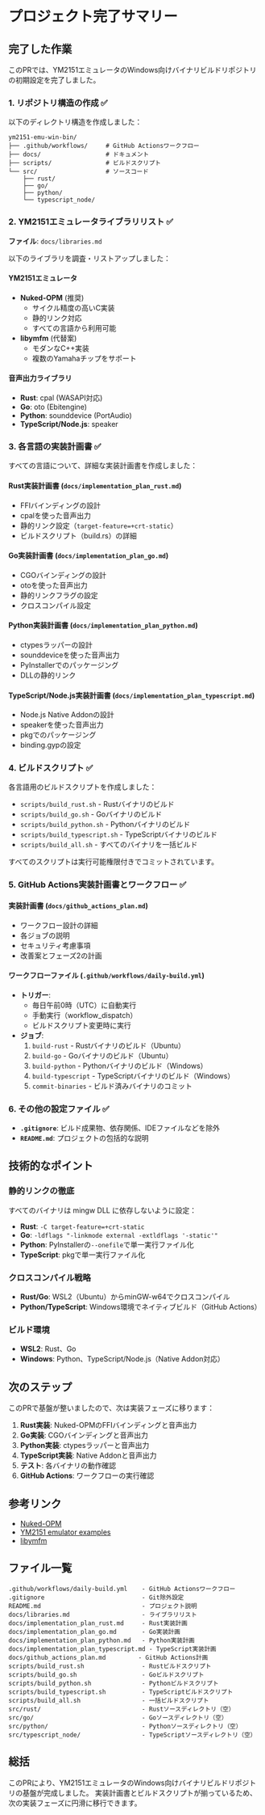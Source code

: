 # プロジェクト完了サマリー

## 完了した作業

このPRでは、YM2151エミュレータのWindows向けバイナリビルドリポジトリの初期設定を完了しました。

### 1. リポジトリ構造の作成 ✅

以下のディレクトリ構造を作成しました：

```
ym2151-emu-win-bin/
├── .github/workflows/     # GitHub Actionsワークフロー
├── docs/                  # ドキュメント
├── scripts/               # ビルドスクリプト
└── src/                   # ソースコード
    ├── rust/
    ├── go/
    ├── python/
    └── typescript_node/
```

### 2. YM2151エミュレータライブラリリスト ✅

**ファイル**: `docs/libraries.md`

以下のライブラリを調査・リストアップしました：

#### YM2151エミュレータ
- **Nuked-OPM** (推奨)
  - サイクル精度の高いC実装
  - 静的リンク対応
  - すべての言語から利用可能
- **libymfm** (代替案)
  - モダンなC++実装
  - 複数のYamahaチップをサポート

#### 音声出力ライブラリ
- **Rust**: cpal (WASAPI対応)
- **Go**: oto (Ebitengine)
- **Python**: sounddevice (PortAudio)
- **TypeScript/Node.js**: speaker

### 3. 各言語の実装計画書 ✅

すべての言語について、詳細な実装計画書を作成しました：

#### Rust実装計画書 (`docs/implementation_plan_rust.md`)
- FFIバインディングの設計
- cpalを使った音声出力
- 静的リンク設定（`target-feature=+crt-static`）
- ビルドスクリプト（build.rs）の詳細

#### Go実装計画書 (`docs/implementation_plan_go.md`)
- CGOバインディングの設計
- otoを使った音声出力
- 静的リンクフラグの設定
- クロスコンパイル設定

#### Python実装計画書 (`docs/implementation_plan_python.md`)
- ctypesラッパーの設計
- sounddeviceを使った音声出力
- PyInstallerでのパッケージング
- DLLの静的リンク

#### TypeScript/Node.js実装計画書 (`docs/implementation_plan_typescript.md`)
- Node.js Native Addonの設計
- speakerを使った音声出力
- pkgでのパッケージング
- binding.gypの設定

### 4. ビルドスクリプト ✅

各言語用のビルドスクリプトを作成しました：

- `scripts/build_rust.sh` - Rustバイナリのビルド
- `scripts/build_go.sh` - Goバイナリのビルド
- `scripts/build_python.sh` - Pythonバイナリのビルド
- `scripts/build_typescript.sh` - TypeScriptバイナリのビルド
- `scripts/build_all.sh` - すべてのバイナリを一括ビルド

すべてのスクリプトは実行可能権限付きでコミットされています。

### 5. GitHub Actions実装計画書とワークフロー ✅

#### 実装計画書 (`docs/github_actions_plan.md`)
- ワークフロー設計の詳細
- 各ジョブの説明
- セキュリティ考慮事項
- 改善案とフェーズ2の計画

#### ワークフローファイル (`.github/workflows/daily-build.yml`)
- **トリガー**:
  - 毎日午前0時（UTC）に自動実行
  - 手動実行（workflow_dispatch）
  - ビルドスクリプト変更時に実行
- **ジョブ**:
  1. `build-rust` - Rustバイナリのビルド（Ubuntu）
  2. `build-go` - Goバイナリのビルド（Ubuntu）
  3. `build-python` - Pythonバイナリのビルド（Windows）
  4. `build-typescript` - TypeScriptバイナリのビルド（Windows）
  5. `commit-binaries` - ビルド済みバイナリのコミット

### 6. その他の設定ファイル ✅

- **`.gitignore`**: ビルド成果物、依存関係、IDEファイルなどを除外
- **`README.md`**: プロジェクトの包括的な説明

## 技術的なポイント

### 静的リンクの徹底
すべてのバイナリは mingw DLL に依存しないように設定：

- **Rust**: `-C target-feature=+crt-static`
- **Go**: `-ldflags "-linkmode external -extldflags '-static'"`
- **Python**: PyInstallerの`--onefile`で単一実行ファイル化
- **TypeScript**: pkgで単一実行ファイル化

### クロスコンパイル戦略

- **Rust/Go**: WSL2（Ubuntu）からminGW-w64でクロスコンパイル
- **Python/TypeScript**: Windows環境でネイティブビルド（GitHub Actions）

### ビルド環境

- **WSL2**: Rust、Go
- **Windows**: Python、TypeScript/Node.js（Native Addon対応）

## 次のステップ

このPRで基盤が整いましたので、次は実装フェーズに移ります：

1. **Rust実装**: Nuked-OPMのFFIバインディングと音声出力
2. **Go実装**: CGOバインディングと音声出力
3. **Python実装**: ctypesラッパーと音声出力
4. **TypeScript実装**: Native Addonと音声出力
5. **テスト**: 各バイナリの動作確認
6. **GitHub Actions**: ワークフローの実行確認

## 参考リンク

- [Nuked-OPM](https://github.com/nukeykt/Nuked-OPM)
- [YM2151 emulator examples](https://github.com/cat2151/ym2151-emulator-examples)
- [libymfm](https://github.com/aaronsgiles/ymfm)

## ファイル一覧

```
.github/workflows/daily-build.yml    - GitHub Actionsワークフロー
.gitignore                           - Git除外設定
README.md                            - プロジェクト説明
docs/libraries.md                    - ライブラリリスト
docs/implementation_plan_rust.md     - Rust実装計画
docs/implementation_plan_go.md       - Go実装計画
docs/implementation_plan_python.md   - Python実装計画
docs/implementation_plan_typescript.md - TypeScript実装計画
docs/github_actions_plan.md         - GitHub Actions計画
scripts/build_rust.sh                - Rustビルドスクリプト
scripts/build_go.sh                  - Goビルドスクリプト
scripts/build_python.sh              - Pythonビルドスクリプト
scripts/build_typescript.sh          - TypeScriptビルドスクリプト
scripts/build_all.sh                 - 一括ビルドスクリプト
src/rust/                            - Rustソースディレクトリ（空）
src/go/                              - Goソースディレクトリ（空）
src/python/                          - Pythonソースディレクトリ（空）
src/typescript_node/                 - TypeScriptソースディレクトリ（空）
```

## 総括

このPRにより、YM2151エミュレータのWindows向けバイナリビルドリポジトリの基盤が完成しました。
実装計画書とビルドスクリプトが揃っているため、次の実装フェーズに円滑に移行できます。
